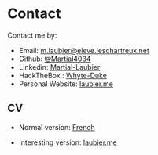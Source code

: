 # Contact

Contact me by:

- Email: [m.laubier@eleve.leschartreux.net](mailto:m.laubier@eleve.leschartreux.net)
- Github: [@Martial4034](https://github.com/Martial4034)
- Linkedin: [Martial-Laubier](https://www.linkedin.com/in/martial-laubier-4979a5267/)
- HackTheBox : [Whyte-Duke](https://app.hackthebox.com/profile/938820)
- Personal Website: [laubier.me](https://laubier.me)


## CV

- Normal version: [French](https://laubier.me/screenshots/CV-orangecyberdéfense.pdf) 

- Interesting version: [laubier.me](https://laubier.me)
